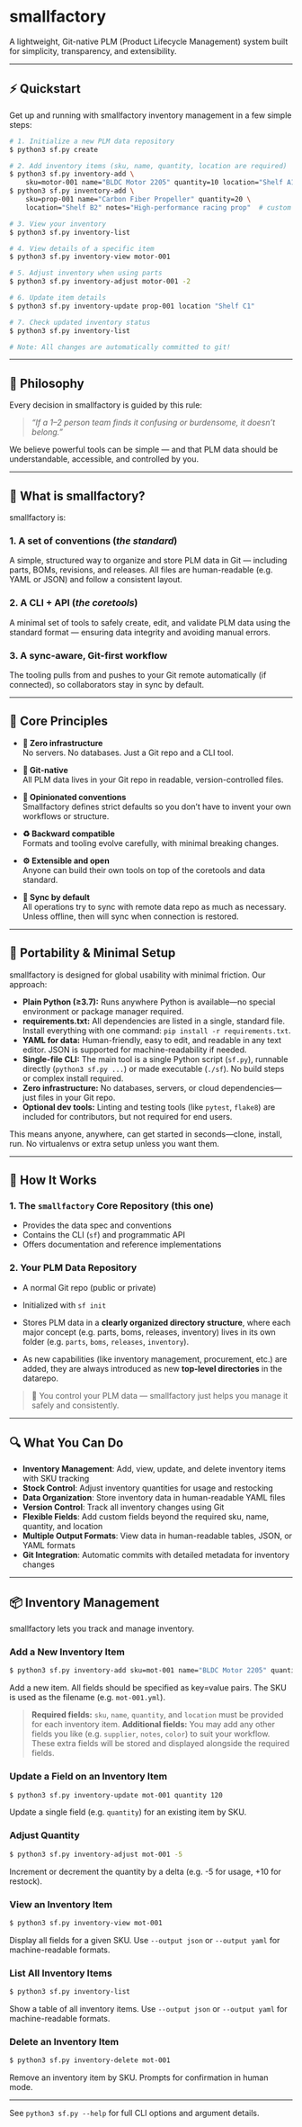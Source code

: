 # smallfactory

A lightweight, Git-native PLM (Product Lifecycle Management) system built for simplicity, transparency, and extensibility.

---


## ⚡ Quickstart

Get up and running with smallfactory inventory management in a few simple steps:

```sh
# 1. Initialize a new PLM data repository
$ python3 sf.py create

# 2. Add inventory items (sku, name, quantity, location are required)
$ python3 sf.py inventory-add \
    sku=motor-001 name="BLDC Motor 2205" quantity=10 location="Shelf A1"
$ python3 sf.py inventory-add \
    sku=prop-001 name="Carbon Fiber Propeller" quantity=20 \
    location="Shelf B2" notes="High-performance racing prop"  # custom user fields like 'notes' are supported and optional

# 3. View your inventory
$ python3 sf.py inventory-list

# 4. View details of a specific item
$ python3 sf.py inventory-view motor-001

# 5. Adjust inventory when using parts
$ python3 sf.py inventory-adjust motor-001 -2

# 6. Update item details
$ python3 sf.py inventory-update prop-001 location "Shelf C1"

# 7. Check updated inventory status
$ python3 sf.py inventory-list

# Note: All changes are automatically committed to git!
```

---

## 🧠 Philosophy

Every decision in smallfactory is guided by this rule:

> _“If a 1–2 person team finds it confusing or burdensome, it doesn’t belong.”_

We believe powerful tools can be simple — and that PLM data should be understandable, accessible, and controlled by you.

---

## 📐 What is smallfactory?

smallfactory is:

### 1. A set of conventions (*the standard*)
A simple, structured way to organize and store PLM data in Git — including parts, BOMs, revisions, and releases. All files are human-readable (e.g. YAML or JSON) and follow a consistent layout.

### 2. A CLI + API (*the coretools*)
A minimal set of tools to safely create, edit, and validate PLM data using the standard format — ensuring data integrity and avoiding manual errors.

### 3. A sync-aware, Git-first workflow
The tooling pulls from and pushes to your Git remote automatically (if connected), so collaborators stay in sync by default.

---

## 🔑 Core Principles

- **🧰 Zero infrastructure**  
  No servers. No databases. Just a Git repo and a CLI tool.

- **🌱 Git-native**  
  All PLM data lives in your Git repo in readable, version-controlled files.

- **🧭 Opinionated conventions**  
  Smallfactory defines strict defaults so you don’t have to invent your own workflows or structure.

- **♻️ Backward compatible**  
  Formats and tooling evolve carefully, with minimal breaking changes.

- **⚙️ Extensible and open**  
  Anyone can build their own tools on top of the coretools and data standard.

- **🔄 Sync by default**  
  All operations try to sync with remote data repo as much as necessary. Unless offline, then will sync when connection is restored.

---

## 🚀 Portability & Minimal Setup

smallfactory is designed for global usability with minimal friction. Our approach:

- **Plain Python (≥3.7):** Runs anywhere Python is available—no special environment or package manager required.
- **requirements.txt:** All dependencies are listed in a single, standard file. Install everything with one command: `pip install -r requirements.txt`.
- **YAML for data:** Human-friendly, easy to edit, and readable in any text editor. JSON is supported for machine-readability if needed.
- **Single-file CLI:** The main tool is a single Python script (`sf.py`), runnable directly (`python3 sf.py ...`) or made executable (`./sf`). No build steps or complex install required.
- **Zero infrastructure:** No databases, servers, or cloud dependencies—just files in your Git repo.
- **Optional dev tools:** Linting and testing tools (like `pytest`, `flake8`) are included for contributors, but not required for end users.

This means anyone, anywhere, can get started in seconds—clone, install, run. No virtualenvs or extra setup unless you want them.

---

## 🧱 How It Works

### 1. The `smallfactory` Core Repository (this one)
- Provides the data spec and conventions
- Contains the CLI (`sf`) and programmatic API
- Offers documentation and reference implementations

### 2. Your PLM Data Repository
- A normal Git repo (public or private)
- Initialized with `sf init`
- Stores PLM data in a **clearly organized directory structure**, where each major concept (e.g. parts, boms, releases, inventory) lives in its own folder (e.g. `parts`, `boms`, `releases`, `inventory`).

- As new capabilities (like inventory management, procurement, etc.) are added, they are always introduced as new **top-level directories** in the datarepo.

> 📌 You control your PLM data — smallfactory just helps you manage it safely and consistently.

---

## 🔍 What You Can Do

- **Inventory Management**: Add, view, update, and delete inventory items with SKU tracking
- **Stock Control**: Adjust inventory quantities for usage and restocking
- **Data Organization**: Store inventory data in human-readable YAML files
- **Version Control**: Track all inventory changes using Git
- **Flexible Fields**: Add custom fields beyond the required sku, name, quantity, and location
- **Multiple Output Formats**: View data in human-readable tables, JSON, or YAML formats
- **Git Integration**: Automatic commits with detailed metadata for inventory changes

---



## 📦 Inventory Management

smallfactory lets you track and manage inventory. 

### Add a New Inventory Item

```sh
$ python3 sf.py inventory-add sku=mot-001 name="BLDC Motor 2205" quantity=100 location="bin A1"
```
Add a new item. All fields should be specified as key=value pairs. The SKU is used as the filename (e.g. `mot-001.yml`).

> **Required fields:** `sku`, `name`, `quantity`, and `location` must be provided for each inventory item.
> **Additional fields:** You may add any other fields you like (e.g. `supplier`, `notes`, `color`) to suit your workflow. These extra fields will be stored and displayed alongside the required fields.


### Update a Field on an Inventory Item

```sh
$ python3 sf.py inventory-update mot-001 quantity 120
```
Update a single field (e.g. `quantity`) for an existing item by SKU.

### Adjust Quantity

```sh
$ python3 sf.py inventory-adjust mot-001 -5
```
Increment or decrement the quantity by a delta (e.g. -5 for usage, +10 for restock).

### View an Inventory Item

```sh
$ python3 sf.py inventory-view mot-001
```
Display all fields for a given SKU. Use `--output json` or `--output yaml` for machine-readable formats.

### List All Inventory Items

```sh
$ python3 sf.py inventory-list
```
Show a table of all inventory items. Use `--output json` or `--output yaml` for machine-readable formats.

### Delete an Inventory Item

```sh
$ python3 sf.py inventory-delete mot-001
```
Remove an inventory item by SKU. Prompts for confirmation in human mode.

---

See `python3 sf.py --help` for full CLI options and argument details.
